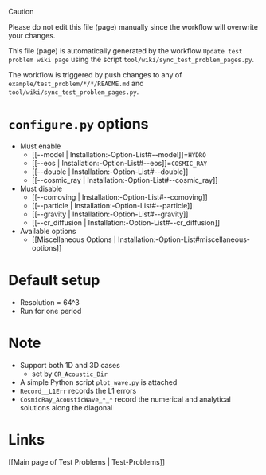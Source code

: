 > [!CAUTION]
> Please do not edit this file (page) manually since the workflow will overwrite your changes.
>
> This file (page) is automatically generated by the workflow `Update test problem wiki page` using the script `tool/wiki/sync_test_problem_pages.py`.
>
> The workflow is triggered by push changes to any of `example/test_problem/*/*/README.md` and `tool/wiki/sync_test_problem_pages.py`.


# `configure.py` options
- Must enable
  - [[--model | Installation:-Option-List#--model]]=`HYDRO`
  - [[--eos | Installation:-Option-List#--eos]]=`COSMIC_RAY`
  - [[--double | Installation:-Option-List#--double]]
  - [[--cosmic_ray | Installation:-Option-List#--cosmic_ray]]
- Must disable
  - [[--comoving | Installation:-Option-List#--comoving]]
  - [[--particle | Installation:-Option-List#--particle]]
  - [[--gravity | Installation:-Option-List#--gravity]]
  - [[--cr_diffusion | Installation:-Option-List#--cr_diffusion]]
- Available options
  - [[Miscellaneous Options | Installation:-Option-List#miscellaneous-options]]


# Default setup
- Resolution = 64^3
- Run for one period


# Note
- Support both 1D and 3D cases
  - set by `CR_Acoustic_Dir`
- A simple Python script `plot_wave.py` is attached
- `Record__L1Err` records the L1 errors
- `CosmicRay_AcousticWave_*_*` record the numerical and analytical solutions along the diagonal

# Links
[[Main page of Test Problems | Test-Problems]]

